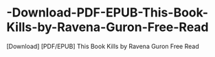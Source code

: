 # -Download-PDF-EPUB-This-Book-Kills-by-Ravena-Guron-Free-Read
[Download] [PDF/EPUB] This Book Kills by Ravena Guron Free Read
